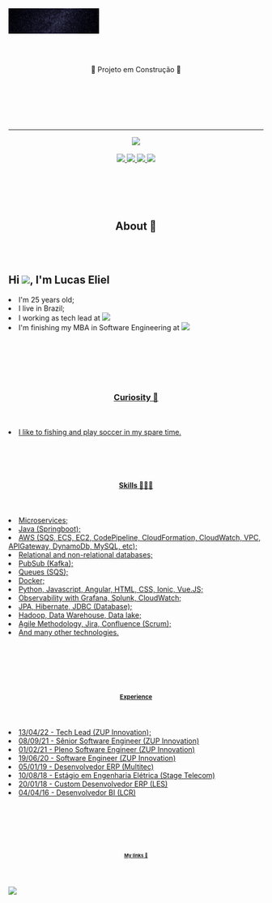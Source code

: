 
<img align="top" height="50em" src="Eliel.gif"/>

<br><br>

<p align="center">
🚧 Projeto em Construção 🚧

<br><br>
 
 <!DOCTYPE html>
 <html>
  <head>
   <meta charset="utf-8">
   <link rel="stylesheet" type="text/css" href="css/style.css">
   <meta name="viewport" content= "widh=device-width, initial-scale=1">
 <head>
  <body>
   
<br><br>
<hr size="1" width="100%" align="center" noshade>
   <p align="center">
<a href="#About">
      <img src="https://img.shields.io/badge/-About-red"/>
</a>
   <p align="center">
<a href="#Curiosity">
      <img src="https://img.shields.io/badge/-Curiosity-orange"/>
</a>
<a href="#Skills">
      <img src="https://img.shields.io/badge/-Skills-yellow"/>
</a>
 </a>
<a href="#Experience">
      <img src="https://img.shields.io/badge/-Experience-green"/>
 </a>    
 </a>
<a href="#My links">
      <img src="https://img.shields.io/badge/-My links-blue"/>
 </a>
   </p>
<br><br>
<section class="anime" id="About">
 <br><br>
 <p><h1 align="center">About 🧔</h1></p>
<br><br>

<p><h1 align="left">Hi <img src="https://raw.githubusercontent.com/kaueMarques/kaueMarques/master/hi.gif" width="30px">, I'm Lucas Eliel</h1></p>

<p align="left">
<li>I'm 25 years old;</li>
<li>I live in Brazil;</li>
<li>I working as tech lead at  <a href="https://www.zup.com.br/"> <img src="https://img.shields.io/badge/-ZUP%20Innovation-darkblue";/></li>
</a>
<li>I'm finishing my MBA in Software Engineering at  <a href="https://www.fiap.com.br/"> <img src="https://img.shields.io/badge/-FIAP-fuchsia";/> </li>

<br><br>

<section class="anime" id="Curiosity">
 <br><br>
 <p><h1 align="center">Curiosity 🤔</h1></p>
    <br><br>
<li>I like to fishing and play soccer in my spare time.</li>
<br><br>

<section class="anime" id="Skills">
 <br><br>
 <p><h1 align="center">Skills 👨🏻‍💻</h1></p>
    <br><br>

 <li>Microservices;</li>
 <li>Java (Springboot);</li>
 <li>AWS (SQS, ECS, EC2, CodePipeline, CloudFormation, CloudWatch, VPC, APIGateway, DynamoDb, MySQL, etc);</li>
 <li>Relational and non-relational databases;</li>
 <li>PubSub (Kafka);</li>
 <li>Queues (SQS);</li>
 <li>Docker;</li>
 <li>Python, Javascript, Angular, HTML, CSS, Ionic, Vue.JS;</li>
 <li>Observability with Grafana, Splunk, CloudWatch;</li>
 <li>JPA, Hibernate, JDBC (Database);</li>
 <li>Hadoop, Data Warehouse, Data lake;</li>
 <li>Agile Methodology, Jira, Confluence (Scrum);</li>
 <li>And many other technologies.</li>

<br><br>

<section class="anime" id="Experience">
 <br><br>
 <p><h1 align="center">Experience</h1></p>
<br><br>
    
 <li>13/04/22 - Tech Lead (ZUP Innovation);</li>
 <li>08/09/21 - Sênior Software Engineer (ZUP Innovation)</li>
 <li>01/02/21 - Pleno Software Engineer (ZUP Innovation)</li>
 <li>19/06/20 - Software Engineer (ZUP Innovation)</li>
 <li>05/01/19 - Desenvolvedor ERP (Multitec)</li>
 <li>10/08/18 - Estágio em Engenharia Elétrica (Stage Telecom)</li>
 <li>20/01/18 - Custom Desenvolvedor ERP (LES)</li>
 <li>04/04/16 - Desenvolvedor BI (LCR)</li>

<br><br>

<section class="anime" id="My links">
 <br><br>
 <p><h1 align="center">My links 🔗</h1></p>
<br><br>
 
 <a href="https://linktr.ee/elieltech">
      <img src="https://img.shields.io/twitter/url?label=Linktree&logo=Linktree&logoColor=green&style=social&url=https%3A%2F%2Flinktr.ee%2Felieltech"/>
</a>


<p align="left" style="background:blue">
 


<!--
**LucasEliel/LucasEliel** is a ✨ _special_ ✨ repository because its `README.md` (this file) appears on your GitHub profile.

